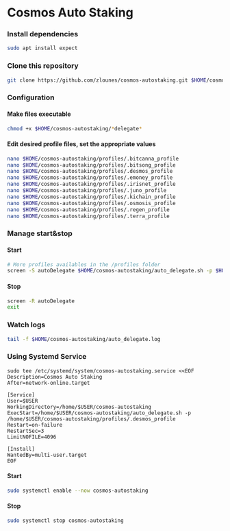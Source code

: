 # Cosmos Auto Staking

### Install dependencies

```bash
sudo apt install expect
```

### Clone this repository
```bash
git clone https://github.com/zlounes/cosmos-autostaking.git $HOME/cosmos-autostaking && cd $HOME/cosmos-autostaking
```

### Configuration

#### Make files executable
```bash
chmod +x $HOME/cosmos-autostaking/*delegate*
```

#### Edit desired profile files, set the appropriate values
```bash
nano $HOME/cosmos-autostaking/profiles/.bitcanna_profile
nano $HOME/cosmos-autostaking/profiles/.bitsong_profile
nano $HOME/cosmos-autostaking/profiles/.desmos_profile
nano $HOME/cosmos-autostaking/profiles/.emoney_profile
nano $HOME/cosmos-autostaking/profiles/.irisnet_profile
nano $HOME/cosmos-autostaking/profiles/.juno_profile
nano $HOME/cosmos-autostaking/profiles/.kichain_profile
nano $HOME/cosmos-autostaking/profiles/.osmosis_profile
nano $HOME/cosmos-autostaking/profiles/.regen_profile
nano $HOME/cosmos-autostaking/profiles/.terra_profile
```

### Manage start&stop

#### Start
```bash
# More profiles availables in the /profiles folder
screen -S autoDelegate $HOME/cosmos-autostaking/auto_delegate.sh -p $HOME/cosmos-autostaking/profiles/.desmos_profile
```

#### Stop
```bash
screen -R autoDelegate
exit
```

### Watch logs
```bash
tail -f $HOME/cosmos-autostaking/auto_delegate.log
```

### Using Systemd Service

```
sudo tee /etc/systemd/system/cosmos-autostaking.service <<EOF
Description=Cosmos Auto Staking
After=network-online.target

[Service]
User=$USER
WorkingDirectory=/home/$USER/cosmos-autostaking
ExecStart=/home/$USER/cosmos-autostaking/auto_delegate.sh -p /home/$USER/cosmos-autostaking/profiles/.desmos_profile
Restart=on-failure
RestartSec=3
LimitNOFILE=4096

[Install]
WantedBy=multi-user.target
EOF
```

#### Start 
```bash
sudo systemctl enable --now cosmos-autostaking
```

#### Stop 
```bash
sudo systemctl stop cosmos-autostaking
```